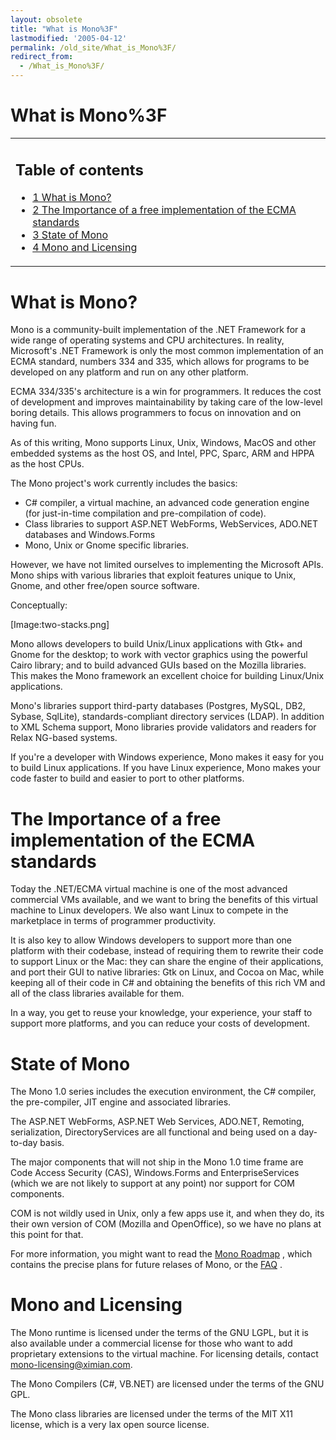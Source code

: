 ```yaml
---
layout: obsolete
title: "What is Mono%3F"
lastmodified: '2005-04-12'
permalink: /old_site/What_is_Mono%3F/
redirect_from:
  - /What_is_Mono%3F/
---
```


What is Mono%3F
===============

<table>
<col width="100%" />
<tbody>
<tr class="odd">
<td align="left"><h2>Table of contents</h2>
<ul>
<li><a href="#what-is-mono">1 What is Mono?</a></li>
<li><a href="#the-importance-of-a-free-implementation-of-the-ecma-standards">2 The Importance of a free implementation of the ECMA standards</a></li>
<li><a href="#state-of-mono">3 State of Mono</a></li>
<li><a href="#mono-and-licensing">4 Mono and Licensing</a></li>
</ul></td>
</tr>
</tbody>
</table>

What is Mono?
=============

Mono is a community-built implementation of the .NET Framework for a wide range of operating systems and CPU architectures. In reality, Microsoft's .NET Framework is only the most common implementation of an ECMA standard, numbers 334 and 335, which allows for programs to be developed on any platform and run on any other platform.

ECMA 334/335's architecture is a win for programmers. It reduces the cost of development and improves maintainability by taking care of the low-level boring details. This allows programmers to focus on innovation and on having fun.

As of this writing, Mono supports Linux, Unix, Windows, MacOS and other embedded systems as the host OS, and Intel, PPC, Sparc, ARM and HPPA as the host CPUs.

The Mono project's work currently includes the basics:

-   C\# compiler, a virtual machine, an advanced code generation engine (for just-in-time compilation and pre-compilation of code).
-   Class libraries to support ASP.NET WebForms, WebServices, ADO.NET databases and Windows.Forms
-   Mono, Unix or Gnome specific libraries.

However, we have not limited ourselves to implementing the Microsoft APIs. Mono ships with various libraries that exploit features unique to Unix, Gnome, and other free/open source software.

Conceptually:

[Image:two-stacks.png]

Mono allows developers to build Unix/Linux applications with Gtk+ and Gnome for the desktop; to work with vector graphics using the powerful Cairo library; and to build advanced GUIs based on the Mozilla libraries. This makes the Mono framework an excellent choice for building Linux/Unix applications.

Mono's libraries support third-party databases (Postgres, MySQL, DB2, Sybase, SqlLite), standards-compliant directory services (LDAP). In addition to XML Schema support, Mono libraries provide validators and readers for Relax NG-based systems.

If you're a developer with Windows experience, Mono makes it easy for you to build Linux applications. If you have Linux experience, Mono makes your code faster to build and easier to port to other platforms.

The Importance of a free implementation of the ECMA standards
=============================================================

Today the .NET/ECMA virtual machine is one of the most advanced commercial VMs available, and we want to bring the benefits of this virtual machine to Linux developers. We also want Linux to compete in the marketplace in terms of programmer productivity.

It is also key to allow Windows developers to support more than one platform with their codebase, instead of requiring them to rewrite their code to support Linux or the Mac: they can share the engine of their applications, and port their GUI to native libraries: Gtk on Linux, and Cocoa on Mac, while keeping all of their code in C\# and obtaining the benefits of this rich VM and all of the class libraries available for them.

In a way, you get to reuse your knowledge, your experience, your staff to support more platforms, and you can reduce your costs of development.

State of Mono
=============

The Mono 1.0 series includes the execution environment, the C\# compiler, the pre-compiler, JIT engine and associated libraries.

The ASP.NET WebForms, ASP.NET Web Services, ADO.NET, Remoting, serialization, DirectoryServices are all functional and being used on a day-to-day basis.

The major components that will not ship in the Mono 1.0 time frame are Code Access Security (CAS), Windows.Forms and EnterpriseServices (which we are not likely to support at any point) nor support for COM components.

COM is not wildly used in Unix, only a few apps use it, and when they do, its their own version of COM (Mozilla and OpenOffice), so we have no plans at this point for that.

For more information, you might want to read the [Mono Roadmap](http://www.go-mono.com/mono-roadmap.html) , which contains the precise plans for future relases of Mono, or the [FAQ]({{site.github.url}}/about/faq.html) .

Mono and Licensing
==================

The Mono runtime is licensed under the terms of the GNU LGPL, but it is also available under a commercial license for those who want to add proprietary extensions to the virtual machine. For licensing details, contact mono-licensing@ximian.com.

The Mono Compilers (C\#, VB.NET) are licensed under the terms of the GNU GPL.

The Mono class libraries are licensed under the terms of the MIT X11 license, which is a very lax open source license.

